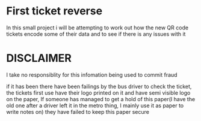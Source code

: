 # First ticket reverse
In this small project i will be attempting to work out how the new QR code tickets encode some of their data and to see if there is any issues with it

# DISCLAIMER
I take no responsiblity for this infomation being used to commit fraud

if it has been there have been failings by the bus driver to check the ticket, the tickets first use have their logo printed on it and have semi visible logo on the paper, If someone has managed to get a hold of this paper(I have the old one after a driver left it in the metro thing, I mainly use it as paper to write notes on) they have failed to keep this paper secure

